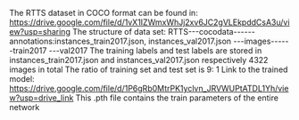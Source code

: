 The RTTS dataset in COCO format can be found in:
https://drive.google.com/file/d/1vX1IZWmxWhJj2xv6JC2gVLEkpddCsA3u/view?usp=sharing
The structure of data set:
RTTS---cocodata------annotations:instances_train2017.json, instances_val2017.json
                  ---images------train2017
                              ---val2017
The training labels and test labels are stored in instances_train2017.json and instances_val2017.json respectively
4322 images in total
The ratio of training set and test set is 9: 1
Link to the trained model: https://drive.google.com/file/d/1P6gRb0MtrPK1yclvn_JRVWUPtATDL1Yh/view?usp=drive_link
This .pth file contains the train parameters of the entire network
